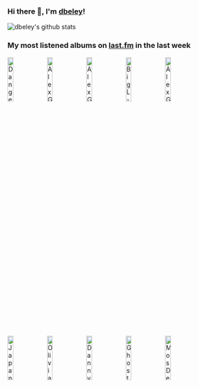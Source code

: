 ### Hi there 👋, I'm [dbeley](https://dbeley.ovh/en)!

![dbeley's github stats](https://github-readme-stats.vercel.app/api?username=dbeley)

### My most listened albums on [last.fm](https://www.last.fm/user/d_beley) in the last week

[<img src='https://lastfm.freetls.fastly.net/i/u/300x300/970cb97c790b485ea89f4eb91366f06c.jpg' width='16%' height='16%' alt='Danger Mouse - The Grey Album'>](https://www.last.fm/music/danger%2bmouse/the%2bgrey%2balbum)&nbsp;
[<img src='https://lastfm.freetls.fastly.net/i/u/300x300/aae5d6e8190f62aeb6482c6f01798996.jpg' width='16%' height='16%' alt='Alex G - God Save the Animals'>](https://www.last.fm/music/alex%2bg/god%2bsave%2bthe%2banimals)&nbsp;
[<img src='https://lastfm.freetls.fastly.net/i/u/300x300/6b5cbb52f6a496fff407dc736a8a6235.jpg' width='16%' height='16%' alt='Alex G - RULES'>](https://www.last.fm/music/alex%2bg/rules)&nbsp;
[<img src='https://lastfm.freetls.fastly.net/i/u/300x300/af93a24396754ff1835994b5c42534a2.png' width='16%' height='16%' alt='Big L - Lifestylez Ov Da Poor & Dangerous'>](https://www.last.fm/music/big%2bl/lifestylez%2bov%2bda%2bpoor%2b%2526%2bdangerous)&nbsp;
[<img src='https://lastfm.freetls.fastly.net/i/u/300x300/0fb06d94de31102e30dc28b6c23246b5.jpg' width='16%' height='16%' alt='Alex G - House of Sugar'>](https://www.last.fm/music/alex%2bg/house%2bof%2bsugar)&nbsp;
<br>
[<img src='https://lastfm.freetls.fastly.net/i/u/300x300/5d93403fbc951b7d31fa80ff826b5180.jpg' width='16%' height='16%' alt='Japanese Breakfast - Jubilee'>](https://www.last.fm/music/japanese%2bbreakfast/jubilee)&nbsp;
[<img src='https://lastfm.freetls.fastly.net/i/u/300x300/e39eb31f874f4a5c4afa836845141437.jpg' width='16%' height='16%' alt='Olivia Rodrigo - GUTS'>](https://www.last.fm/music/olivia%2brodrigo/guts)&nbsp;
[<img src='https://lastfm.freetls.fastly.net/i/u/300x300/c42f05e7e5b149d7888799ca23418396.jpg' width='16%' height='16%' alt='Danny Brown - Quaranta'>](https://www.last.fm/music/danny%2bbrown/quaranta)&nbsp;
[<img src='https://lastfm.freetls.fastly.net/i/u/300x300/964662540ba245cec5d0d5d0e3b149f2.jpg' width='16%' height='16%' alt='Ghostface Killah - Supreme Clientele'>](https://www.last.fm/music/ghostface%2bkillah/supreme%2bclientele)&nbsp;
[<img src='https://lastfm.freetls.fastly.net/i/u/300x300/12098b07c2774f8ccf8fa2f7b5b832e3.jpg' width='16%' height='16%' alt='Mos Def - Black On Both Sides'>](https://www.last.fm/music/mos%2bdef/black%2bon%2bboth%2bsides)&nbsp;
<br>
